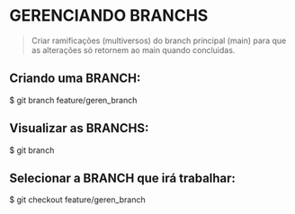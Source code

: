 # GERENCIANDO BRANCHS
> Criar ramificações (multiversos) do branch principal (main) para que as alterações só retornem ao main quando concluidas.

##  Criando uma BRANCH:
$ git branch feature/geren_branch

## Visualizar as BRANCHS:
$ git branch

## Selecionar a BRANCH que irá trabalhar:
$ git checkout feature/geren_branch